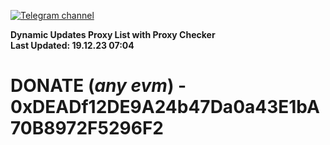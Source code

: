 [![Telegram channel](https://img.shields.io/endpoint?url=https://runkit.io/damiankrawczyk/telegram-badge/branches/master?url=https://t.me/n4z4v0d)](https://t.me/n4z4v0d) 

**Dynamic Updates Proxy List with Proxy Checker**  
**Last Updated: 19.12.23 07:04**

# DONATE (_any evm_) - 0xDEADf12DE9A24b47Da0a43E1bA70B8972F5296F2
